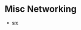 Misc Networking
==========

- [src](https://www.digitalocean.com/community/tutorials/understanding-ip-addresses-subnets-and-cidr-notation-for-networking)
